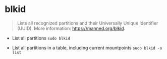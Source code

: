 # blkid
> Lists all recognized partitions and their Universally Unique Identifier (UUID).
> More information: <https://manned.org/blkid>.

- List all partitions
`sudo blkid`

- List all partitions in a table, including current mountpoints
`sudo blkid -o list`
